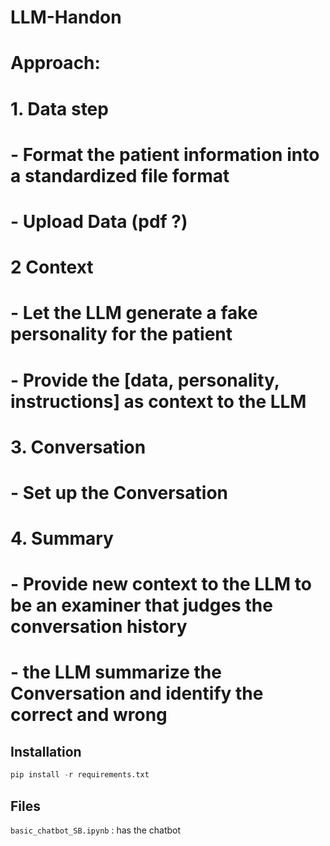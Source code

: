 # LLM-Handon


# Approach:

# 1. Data step
# - Format the patient information into a standardized file format
# - Upload Data (pdf ?)


# 2 Context
# - Let the LLM generate a fake personality for the patient
# - Provide the [data, personality, instructions] as context to the LLM 

# 3. Conversation
# - Set up the Conversation

# 4. Summary
# - Provide new context to the LLM to be an examiner that judges the conversation history 
# - the LLM summarize the Conversation and identify the correct and wrong 


## Installation

```R
pip install -r requirements.txt
```

## Files

`basic_chatbot_SB.ipynb` : has the chatbot

